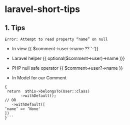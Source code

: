 # laravel-short-tips

## 1. Tips
```Error: Attempt to read property “name” on null```

 - In view {{ $comment->user->name ?? ‘-‘}}

- Laravel helper {{  optional($comment->user)->name )}}
 - PHP null safe operator {{ $comment->user?->name }}
- In Model for our Comment
  
``` public function users():BelongsTo
{
 return  $this->belongsTo(User::class)
       ->withDefault();
// OR
   ->withDefault([
’name’ => ’None'
])
}```
